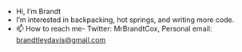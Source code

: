 - Hi, I’m Brandt 
- I’m interested in backpacking, hot springs, and writing more code.
- 📫 How to reach me- Twitter: MrBrandtCox, Personal email: brandtleydavis@gmail.com
